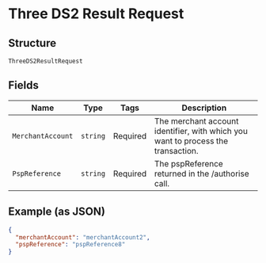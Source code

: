 
# Three DS2 Result Request

## Structure

`ThreeDS2ResultRequest`

## Fields

| Name | Type | Tags | Description |
|  --- | --- | --- | --- |
| `MerchantAccount` | `string` | Required | The merchant account identifier, with which you want to process the transaction. |
| `PspReference` | `string` | Required | The pspReference returned in the /authorise call. |

## Example (as JSON)

```json
{
  "merchantAccount": "merchantAccount2",
  "pspReference": "pspReference8"
}
```


